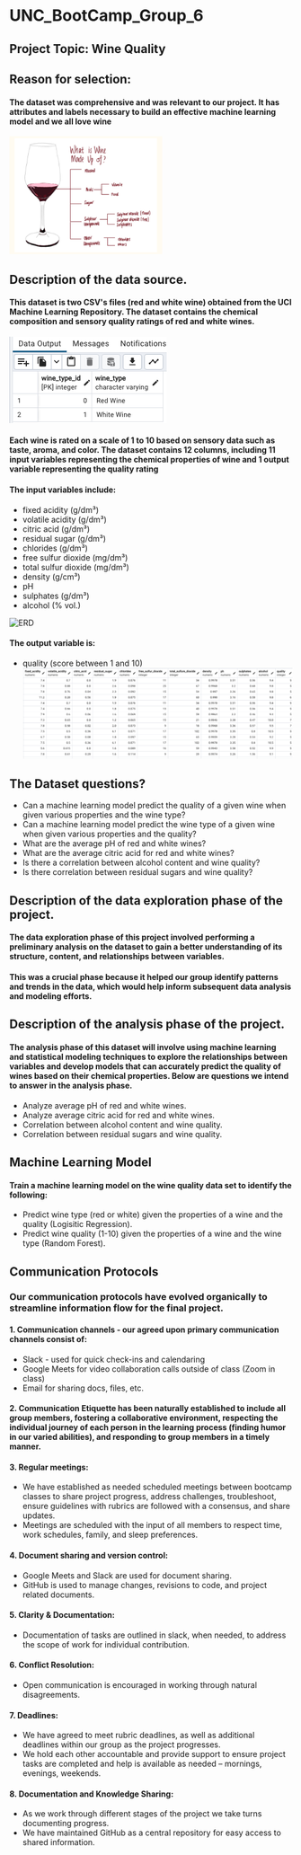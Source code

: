 # UNC_BootCamp_Group_6

## Project Topic: Wine Quality
## Reason for selection: 
#### The dataset was comprehensive and was relevant to our project. It has attributes and labels necessary to build an effective machine learning model and we all love wine
![Image1](https://github.com/golnikreid/UNC_BootCamp_Group_6/blob/Ugo_Ukoh/pictures/Funstuff.png)

## Description of the data source.
#### This dataset is two CSV's files (red and white wine) obtained from the UCI Machine Learning Repository. The dataset contains the chemical composition and sensory quality ratings of red and white wines. 
![pgAdminimage1](https://github.com/golnikreid/UNC_BootCamp_Group_6/blob/Ugo_Ukoh/pictures/pgAdminwineid%3Atype.png)

#### Each wine is rated on a scale of 1 to 10 based on sensory data such as taste, aroma, and color. The dataset contains 12 columns, including 11 input variables representing the chemical properties of wine and 1 output variable representing the quality rating
#### The input variables include:
* fixed acidity (g/dm³)
* volatile acidity (g/dm³)
* citric acid (g/dm³)
* residual sugar (g/dm³)
* chlorides (g/dm³)
* free sulfur dioxide (mg/dm³)
* total sulfur dioxide (mg/dm³)
* density (g/cm³)
* pH
* sulphates (g/dm³)
* alcohol (% vol.)

![ERD](https://github.com/golnikreid/UNC_BootCamp_Group_6/assets/119461431/7d53e732-ea86-4e18-bf39-65a5b4ba06ab)

#### The output variable is:
* quality (score between 1 and 10)
![pgAdminimage2](https://github.com/golnikreid/UNC_BootCamp_Group_6/blob/Ugo_Ukoh/pictures/JustWine.png)

## The Dataset questions?
* Can a machine learning model predict the quality of a given wine when given various properties and the wine type?
* Can a machine learning model predict the wine type of a given wine when given various properties and the quality?
* What are the average pH of red and white wines?
* What are the average citric acid for red and white wines?
* Is there a correlation between alcohol content and wine quality?
* Is there correlation between residual sugars and wine quality?

## Description of the data exploration phase of the project.
#### The data exploration phase of this project involved performing a preliminary analysis on the dataset to gain a better understanding of its structure, content, and relationships between variables. 
#### This was a  crucial phase because it helped our group identify patterns and trends in the data, which would help inform subsequent data analysis and modeling efforts.

## Description of the analysis phase of the project. 
#### The analysis phase of this dataset will involve using machine learning and statistical modeling techniques to explore the relationships between variables and develop models that can accurately predict the quality of wines based on their chemical properties. Below are questions we intend to answer in the analysis phase.
* Analyze average pH of red and white wines.
* Analyze average citric acid for red and white wines.
* Correlation between alcohol content and wine quality.
* Correlation between residual sugars and wine quality.
## Machine Learning Model
#### Train a machine learning model on the wine quality data set to identify the following:
* Predict wine type (red or white) given the properties of a wine and the quality (Logisitic Regression).
* Predict wine quality (1-10) given the properties of a wine and the wine type (Random Forest).

## Communication Protocols 
### Our communication protocols have evolved organically to streamline information flow for the final project.
#### 1.	Communication channels - our agreed upon primary communication channels consist of:
* Slack - used for quick check-ins and calendaring 
* Google Meets for video collaboration calls outside of class (Zoom in class)
* Email for sharing docs, files, etc.
#### 2. Communication Etiquette has been naturally established to include all group members, fostering a collaborative environment, respecting the individual journey of each person in the learning process (finding humor in our varied abilities), and responding to group members in a timely manner. 
#### 3. Regular meetings: 
* We have established as needed scheduled meetings between bootcamp classes to share project progress, address challenges, troubleshoot, ensure guidelines with rubrics are followed with a consensus, and share updates.
* Meetings are scheduled with the input of all members to respect time, work schedules, family, and sleep preferences. 
#### 4. Document sharing and version control: 
* Google Meets and Slack are used for document sharing.
* GitHub is used to manage changes, revisions to code, and project related documents.
#### 5. Clarity & Documentation:
* Documentation of tasks are outlined in slack, when needed, to address the scope of work for individual contribution.
#### 6. Conflict Resolution: 
* Open communication is encouraged in working through natural disagreements.
#### 7. Deadlines:
* We have agreed to meet rubric deadlines, as well as additional deadlines within our group as the project progresses.
* We hold each other accountable and provide support to ensure project tasks are completed and help is available as needed – mornings, evenings, weekends.
#### 8. Documentation and Knowledge Sharing: 
* As we work through different stages of the project we take turns documenting progress.
* We have maintained GitHub as a central repository for easy access to shared information. 



